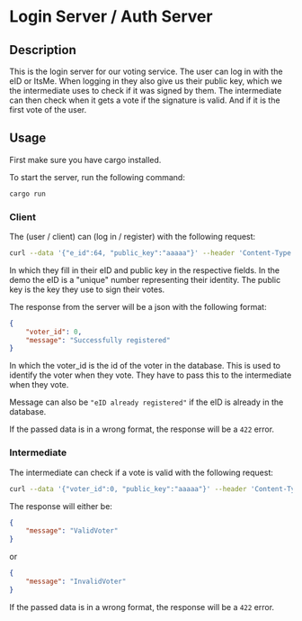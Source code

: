 # Login Server / Auth Server

## Description
This is the login server for our voting service. The user can log in with the eID or ItsMe.
When logging in they also give us their public key, which we the intermediate uses to check if it was signed by them.
The intermediate can then check when it gets a vote if the signature is valid. And if it is the first vote of the user.

## Usage
First make sure you have cargo installed.

To start the server, run the following command:
```bash
cargo run
```

### Client
The (user / client) can (log in / register) with the following request:
```bash
curl --data '{"e_id":64, "public_key":"aaaaa"}' --header 'Content-Type: application/json' --request POST 127.0.0.1:7878/login
```
In which they fill in their eID and public key in the respective fields. In the demo the eID is a "unique" number representing
their identity. The public key is the key they use to sign their votes.

The response from the server will be a json with the following format:
```json
{
    "voter_id": 0,
    "message": "Successfully registered"
}
```
In which the voter_id is the id of the voter in the database. This is used to identify the voter when they vote.
They have to pass this to the intermediate when they vote.

Message can also be `"eID already registered"` if the eID is already in the database.

If the passed data is in a wrong format, the response will be a `422` error.

### Intermediate
The intermediate can check if a vote is valid with the following request:
```bash
curl --data '{"voter_id":0, "public_key":"aaaaa"}' --header 'Content-Type: application/json' --request GET 127.0.0.1:7878/validate_voter
```

The response will either be:
```json
{
    "message": "ValidVoter"
}
```
or
```json
{
    "message": "InvalidVoter"
}
```

If the passed data is in a wrong format, the response will be a `422` error.